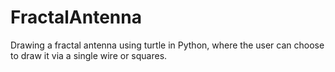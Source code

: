 # FractalAntenna
Drawing a fractal antenna using turtle in Python, where the user can choose to draw it via a single wire or squares.

